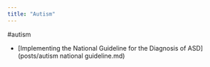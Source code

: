 ```yaml
---
title: "Autism"
---
```


#autism
- [Implementing the National Guideline for the Diagnosis of ASD](posts/autism national guideline.md)
